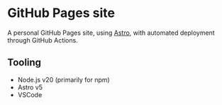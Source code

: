 # GitHub Pages site

A personal GitHub Pages site, using [Astro](https://astro.build/), with automated deployment through GitHub Actions.

## Tooling
- Node.js v20 (primarily for npm)
- Astro v5
- VSCode
